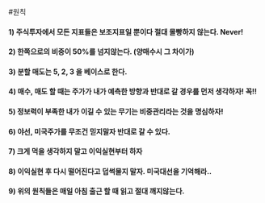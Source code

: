 #원칙

#### 1) 주식투자에서 모든 지표들은 보조지표일 뿐이다 절대 몰빵하지 않는다. Never!

#### 2) 한쪽으로의 비중이 50%를 넘지않는다. (양매수시 그 차이가)  

#### 3) 분할 매도는 5, 2, 3 을 베이스로 한다.

#### 4) 매수, 매도 할 때는 주가가 내가 예측한 방향과 반대로 갈 경우를 먼저 생각하자! 꼭!!

#### 5) 정보력이 부족한 내가 이길 수 있는 무기는 비중관리라는 것을 명심하자!

#### 6) 야선, 미국주가를 무조건 믿지말자 반대로 갈 수 있다.

#### 7) 크게 먹을 생각하지 말고 이익실현부터 하자

#### 8) 이익실현 후 다시 떨어진다고 덥썩물지 말자. 미국대선을 기억해라.. 

#### 9) 위의 원칙들은 매일 아침 출근 할 때 읽고 절대 깨지않는다. 